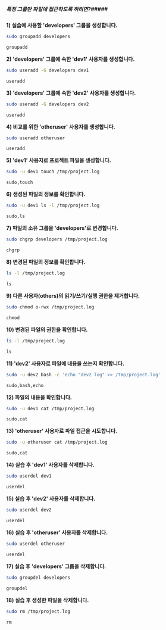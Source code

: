 ##### 특정 그룹만 파일에 접근하도록 하려면?#####

**1) 실습에 사용할 'developers' 그룹을 생성합니다.**
```bash
sudo groupadd developers
```
```tech
groupadd
```

**2) 'developers' 그룹에 속한 'dev1' 사용자를 생성합니다.**
```bash
sudo useradd -G developers dev1
```
```tech
useradd
```

**3) 'developers' 그룹에 속한 'dev2' 사용자를 생성합니다.**
```bash
sudo useradd -G developers dev2
```
```tech
useradd
```

**4) 비교를 위한 'otheruser' 사용자를 생성합니다.**
```bash
sudo useradd otheruser
```
```tech
useradd
```

**5) 'dev1' 사용자로 프로젝트 파일을 생성합니다.**
```bash
sudo -u dev1 touch /tmp/project.log
```
```tech
sudo,touch
```

**6) 생성된 파일의 정보를 확인합니다.**
```bash
sudo -u dev1 ls -l /tmp/project.log
```
```tech
sudo,ls
```

**7) 파일의 소유 그룹을 'developers'로 변경합니다.**
```bash
sudo chgrp developers /tmp/project.log
```
```tech
chgrp
```

**8) 변경된 파일의 정보를 확인합니다.**
```bash
ls -l /tmp/project.log
```
```tech
ls
```

**9) 다른 사용자(others)의 읽기/쓰기/실행 권한을 제거합니다.**
```bash
sudo chmod o-rwx /tmp/project.log
```
```tech
chmod
```

**10) 변경된 파일의 권한을 확인합니다.**
```bash
ls -l /tmp/project.log
```
```tech
ls
```

**11) 'dev2' 사용자로 파일에 내용을 쓰는지 확인합니다.**
```bash
sudo -u dev2 bash -c 'echo "dev2 log" >> /tmp/project.log'
```
```tech
sudo,bash,echo
```

**12) 파일의 내용을 확인합니다.**
```bash
sudo -u dev1 cat /tmp/project.log
```
```tech
sudo,cat
```

**13) 'otheruser' 사용자로 파일 접근을 시도합니다.**
```bash
sudo -u otheruser cat /tmp/project.log
```
```tech
sudo,cat
```

**14) 실습 후 'dev1' 사용자를 삭제합니다.**
```bash
sudo userdel dev1
```
```tech
userdel
```

**15) 실습 후 'dev2' 사용자를 삭제합니다.**
```bash
sudo userdel dev2
```
```tech
userdel
```

**16) 실습 후 'otheruser' 사용자를 삭제합니다.**
```bash
sudo userdel otheruser
```
```tech
userdel
```

**17) 실습 후 'developers' 그룹을 삭제합니다.**
```bash
sudo groupdel developers
```
```tech
groupdel
```

**18) 실습 후 생성한 파일을 삭제합니다.**
```bash
sudo rm /tmp/project.log
```
```tech
rm
```